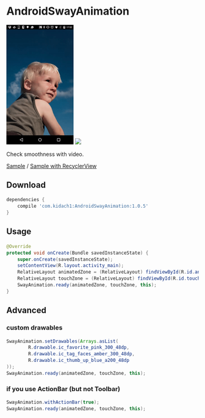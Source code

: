 # AndroidSwayAnimation

<img src="/SwayAnim1.gif" width="35%"> <img src="/SwayAnim2.gif" width="35%">

Check smoothness with video.

[Sample](https://www.youtube.com/watch?v=XECWjK18ppE&feature=youtu.be) /
[Sample with RecyclerView](https://www.youtube.com/watch?v=vyBPNVYK6JU&feature=youtu.be)


## Download

```build.gradle
dependencies {
    compile 'com.kidach1:AndroidSwayAnimation:1.0.5'
}
```


## Usage

```java
@Override
protected void onCreate(Bundle savedInstanceState) {
    super.onCreate(savedInstanceState);
    setContentView(R.layout.activity_main);
    RelativeLayout animatedZone = (RelativeLayout) findViewById(R.id.animatedLayout);
    RelativeLayout touchZone = (RelativeLayout) findViewById(R.id.touchedLayout);
    SwayAnimation.ready(animatedZone, touchZone, this);
}
```

## Advanced

### custom drawables

```java
SwayAnimation.setDrawables(Arrays.asList(
        R.drawable.ic_favorite_pink_300_48dp,
        R.drawable.ic_tag_faces_amber_300_48dp,
        R.drawable.ic_thumb_up_blue_a200_48dp
));
SwayAnimation.ready(animatedZone, touchZone, this);
```

### if you use ActionBar (but not Toolbar)

```java
SwayAnimation.withActionBar(true);
SwayAnimation.ready(animatedZone, touchZone, this);
```
